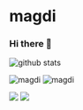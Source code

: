 # magdi
### Hi there 👋

![github stats](https://github-readme-stats.vercel.app/api?username=coeur85&show_icons=true&line_height=30)

 <img src="https://komarev.com/ghpvc/?username=coeur85&label=Profile%20views&color=EB984E&style=flat" alt="magdi" />
 <img src="http://github-profile-summary-cards.vercel.app/api/cards/profile-details?username=coeur85&theme=vision_friendly_dark" alt="magdi" />



<p align="left"> 
<img src="http://github-profile-summary-cards.vercel.app/api/cards/repos-per-language?username=coeur85&theme=vision_friendly_dark " />
<img src="http://github-profile-summary-cards.vercel.app/api/cards/most-commit-language?username=coeur85&theme=vision_friendly_dark" />
</p>

